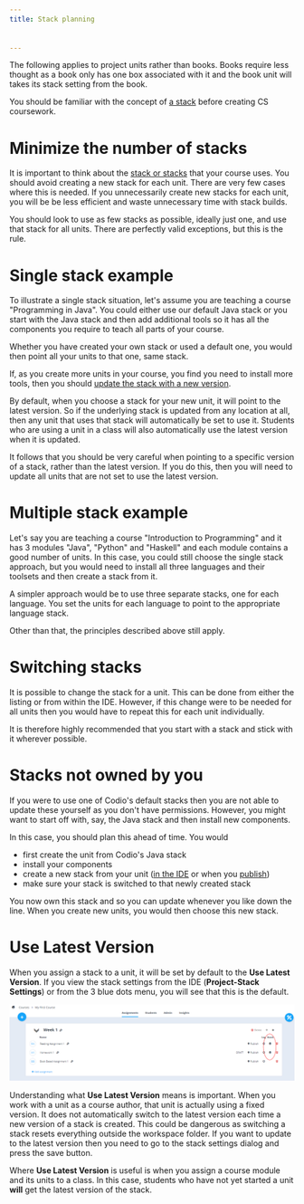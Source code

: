 ```yaml
---
title: Stack planning


---
```


The following applies to project units rather than books. Books require less thought as a book only has one box associated with it and the book unit will takes its stack setting from the book.

You should be familiar with the concept of [a stack](/project/stacks/stack-overview) before creating CS coursework.

# Minimize the number of stacks
It is important to think about the [stack or stacks](/project/stacks/stack-overview) that your course uses. You should avoid creating a new stack for each unit. There are very few cases where this is needed. If you unnecessarily create new stacks for each unit, you will be be less efficient and waste unnecessary time with stack builds.

You should look to use as few stacks as possible, ideally just one, and use that stack for all units. There are perfectly valid exceptions, but this is the rule.

# Single stack example
To illustrate a single stack situation, let's assume you are teaching a course "Programming in Java". You could either use our default Java stack or you start with the Java stack and then add additional tools so it has all the components you require to teach all parts of your course.

Whether you have created your own stack or used a default one, you would then point all your units to that one, same stack.

If, as you create more units in your course, you find you need to install more tools, then you should [update the stack with a new version](/project/stacks/update).

By default, when you choose a stack for your new unit, it will point to the latest version. So if the underlying stack is updated from any location at all, then any unit that uses that stack will automatically be set to use it. Students who are using a unit in a class will also automatically use the latest version when it is updated.

It follows that you should be very careful when pointing to a specific version of a stack, rather than the latest version. If you do this, then you will need to update all units that are not set to use the latest version.


# Multiple stack example
Let's say you are teaching a course "Introduction to Programming" and it has 3 modules "Java", "Python" and "Haskell" and each module contains a good number of units. In this case, you could still choose the single stack approach, but you would need to install all three languages and their toolsets and then create a stack from it.

A simpler approach would be to use three separate stacks, one for each language. You set the units for each language to point to the appropriate language stack.

Other than that, the principles described above still apply.

# Switching stacks
It is possible to change the stack for a unit. This can be done from either the listing or from within the IDE. However, if this change were to be needed for all units then you would have to repeat this for each unit individually.

It is therefore highly recommended that you start with a stack and stick with it wherever possible.

# Stacks not owned by you
If you were to use one of Codio's default stacks then you are not able to update these yourself as you don't have permissions. However, you might want to start off with, say, the Java stack and then install new components.

In this case, you should plan this ahead of time. You would

- first create the unit from Codio's Java stack
- install your components
- create a new stack from your unit ([in the IDE](/project/stacks/update#stackide) or when you [publish](/courses/units/publish))
- make sure your stack is switched to that newly created stack

You now own this stack and so you can update whenever you like down the line. When you create new units, you would then choose this new stack.

# Use Latest Version
When you assign a stack to a unit, it will be set by default to the **Use Latest Version**. If you view the stack settings from the IDE (**Project-Stack Settings**) or from the 3 blue dots menu, you will see that this is the default.

<img alt="Unit stack settings" src="/img/stacksettings.png" class="simple"/>

Understanding what **Use Latest Version** means is important. When you work with a unit as a course author, that unit is actually using a fixed version. It does not automatically switch to the latest version each time a new version of a stack is created. This could be dangerous as switching a stack resets everything outside the workspace folder. If you want to update to the latest version then you need to go to the stack settings dialog and press the save button.

Where **Use Latest Version** is useful is when you assign a course module and its units to a class. In this case, students who have not yet started a unit **will** get the latest version of the stack.